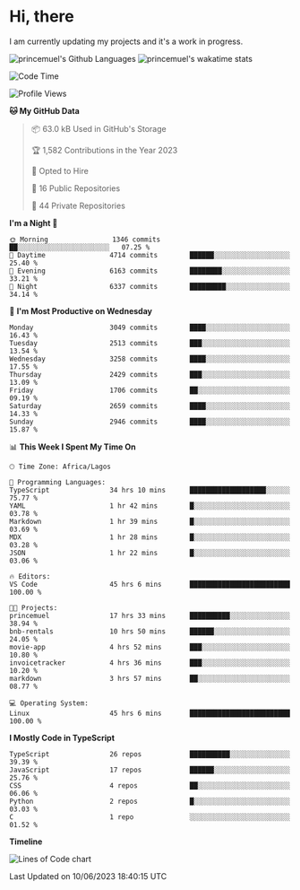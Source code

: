 # Hi, there

I am currently updating my projects and it's a work in progress.

![princemuel's Github Languages](https://github-readme-stats.vercel.app/api/top-langs/?username=princemuel&text_color=586069&layout=compact&hide_border=true&title_color=0366d6&count_private=true&include_all_commits=true&theme=tokyonight&show_icons=true)
![princemuel's wakatime stats](https://github-readme-stats.vercel.app/api/wakatime?username=princemuel&text_color=586069&layout=compact&hide_border=true&title_color=0366d6&count_private=true&include_all_commits=true&theme=tokyonight&show_icons=true)

<!--START_SECTION:waka-->
![Code Time](http://img.shields.io/badge/Code%20Time-2%2C468%20hrs%2014%20mins-blue)

![Profile Views](http://img.shields.io/badge/Profile%20Views-44-blue)

**🐱 My GitHub Data** 

> 📦 63.0 kB Used in GitHub's Storage 
 > 
> 🏆 1,582 Contributions in the Year 2023
 > 
> 💼 Opted to Hire
 > 
> 📜 16 Public Repositories 
 > 
> 🔑 44 Private Repositories 
 > 
**I'm a Night 🦉** 

```text
🌞 Morning                1346 commits        ██░░░░░░░░░░░░░░░░░░░░░░░   07.25 % 
🌆 Daytime                4714 commits        ██████░░░░░░░░░░░░░░░░░░░   25.40 % 
🌃 Evening                6163 commits        ████████░░░░░░░░░░░░░░░░░   33.21 % 
🌙 Night                  6337 commits        █████████░░░░░░░░░░░░░░░░   34.14 % 
```
📅 **I'm Most Productive on Wednesday** 

```text
Monday                   3049 commits        ████░░░░░░░░░░░░░░░░░░░░░   16.43 % 
Tuesday                  2513 commits        ███░░░░░░░░░░░░░░░░░░░░░░   13.54 % 
Wednesday                3258 commits        ████░░░░░░░░░░░░░░░░░░░░░   17.55 % 
Thursday                 2429 commits        ███░░░░░░░░░░░░░░░░░░░░░░   13.09 % 
Friday                   1706 commits        ██░░░░░░░░░░░░░░░░░░░░░░░   09.19 % 
Saturday                 2659 commits        ████░░░░░░░░░░░░░░░░░░░░░   14.33 % 
Sunday                   2946 commits        ████░░░░░░░░░░░░░░░░░░░░░   15.87 % 
```


📊 **This Week I Spent My Time On** 

```text
🕑︎ Time Zone: Africa/Lagos

💬 Programming Languages: 
TypeScript               34 hrs 10 mins      ███████████████████░░░░░░   75.77 % 
YAML                     1 hr 42 mins        █░░░░░░░░░░░░░░░░░░░░░░░░   03.78 % 
Markdown                 1 hr 39 mins        █░░░░░░░░░░░░░░░░░░░░░░░░   03.69 % 
MDX                      1 hr 28 mins        █░░░░░░░░░░░░░░░░░░░░░░░░   03.28 % 
JSON                     1 hr 22 mins        █░░░░░░░░░░░░░░░░░░░░░░░░   03.06 % 

🔥 Editors: 
VS Code                  45 hrs 6 mins       █████████████████████████   100.00 % 

🐱‍💻 Projects: 
princemuel               17 hrs 33 mins      ██████████░░░░░░░░░░░░░░░   38.94 % 
bnb-rentals              10 hrs 50 mins      ██████░░░░░░░░░░░░░░░░░░░   24.05 % 
movie-app                4 hrs 52 mins       ███░░░░░░░░░░░░░░░░░░░░░░   10.80 % 
invoicetracker           4 hrs 36 mins       ███░░░░░░░░░░░░░░░░░░░░░░   10.20 % 
markdown                 3 hrs 57 mins       ██░░░░░░░░░░░░░░░░░░░░░░░   08.77 % 

💻 Operating System: 
Linux                    45 hrs 6 mins       █████████████████████████   100.00 % 
```

**I Mostly Code in TypeScript** 

```text
TypeScript               26 repos            ██████████░░░░░░░░░░░░░░░   39.39 % 
JavaScript               17 repos            ██████░░░░░░░░░░░░░░░░░░░   25.76 % 
CSS                      4 repos             ██░░░░░░░░░░░░░░░░░░░░░░░   06.06 % 
Python                   2 repos             █░░░░░░░░░░░░░░░░░░░░░░░░   03.03 % 
C                        1 repo              ░░░░░░░░░░░░░░░░░░░░░░░░░   01.52 % 
```



**Timeline**

![Lines of Code chart](https://raw.githubusercontent.com/princemuel/princemuel/main/assets/bar_graph.png)


 Last Updated on 10/06/2023 18:40:15 UTC
<!--END_SECTION:waka-->
